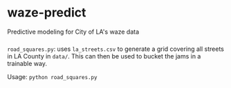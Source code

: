# waze-predict
Predictive modeling for City of LA's waze data

###

`road_squares.py`: uses `la_streets.csv` to generate a grid covering all streets in LA County in  `data/`. This can then be used to bucket the jams in a trainable way.

Usage: `python road_squares.py`

